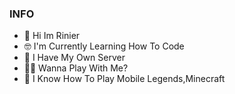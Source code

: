 ### INFO
- 👋 Hi Im Rinier
- 🤓 I'm Currently Learning How To Code
- 💫 I Have My Own Server
- 🤜🤛 Wanna Play With Me? 
- 🙂 I Know How To Play Mobile Legends,Minecraft 

<!--
**RinierMC/RinierMC** is a ✨ _special_ ✨ repository because its `README.md` (this file) appears on your GitHub profile.

Here are some ideas to get you started:

- 🔭 I’m currently working on ...
- 🌱 I’m currently learning ...
- 👯 I’m looking to collaborate on ...
- 🤔 I’m looking for help with ...
- 💬 Ask me about ...
- 📫 How to reach me: ...
- 😄 Pronouns: ...
- ⚡ Fun fact: ...
-->
